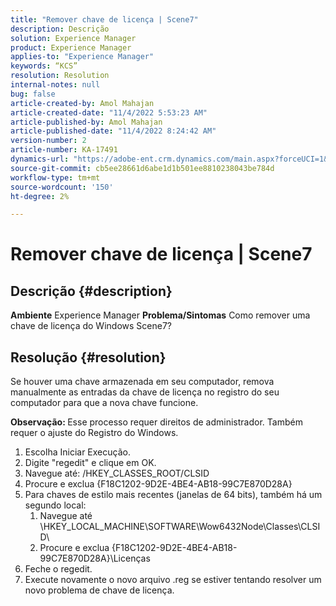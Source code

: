 ```yaml
---
title: "Remover chave de licença | Scene7"
description: Descrição
solution: Experience Manager
product: Experience Manager
applies-to: "Experience Manager"
keywords: “KCS”
resolution: Resolution
internal-notes: null
bug: false
article-created-by: Amol Mahajan
article-created-date: "11/4/2022 5:53:23 AM"
article-published-by: Amol Mahajan
article-published-date: "11/4/2022 8:24:42 AM"
version-number: 2
article-number: KA-17491
dynamics-url: "https://adobe-ent.crm.dynamics.com/main.aspx?forceUCI=1&pagetype=entityrecord&etn=knowledgearticle&id=e057a8fd-045c-ed11-9561-6045bd006704"
source-git-commit: cb5ee28661d6abe1d1b501ee8810238043be784d
workflow-type: tm+mt
source-wordcount: '150'
ht-degree: 2%

---
```


# Remover chave de licença | Scene7

## Descrição {#description}

<b>Ambiente</b>
Experience Manager
<b>Problema/Sintomas</b>
Como remover uma chave de licença do Windows Scene7?


## Resolução {#resolution}


Se houver uma chave armazenada em seu computador, remova manualmente as entradas da chave de licença no registro do seu computador para que a nova chave funcione.

<b>Observação: </b>Esse processo requer direitos de administrador. Também requer o ajuste do Registro do Windows.

1. Escolha Iniciar Execução.
2. Digite &quot;regedit&quot; e clique em OK.
3. Navegue até: /HKEY_CLASSES_ROOT/CLSID
4. Procure e exclua {F18C1202-9D2E-4BE4-AB18-99C7E870D28A}
5. Para chaves de estilo mais recentes (janelas de 64 bits), também há um segundo local:
   1. Navegue até \HKEY_LOCAL_MACHINE\SOFTWARE\Wow6432Node\Classes\CLSID\
   2. Procure e exclua {F18C1202-9D2E-4BE4-AB18-99C7E870D28A}\Licenças
6. Feche o regedit.
7. Execute novamente o novo arquivo .reg se estiver tentando resolver um novo problema de chave de licença.

